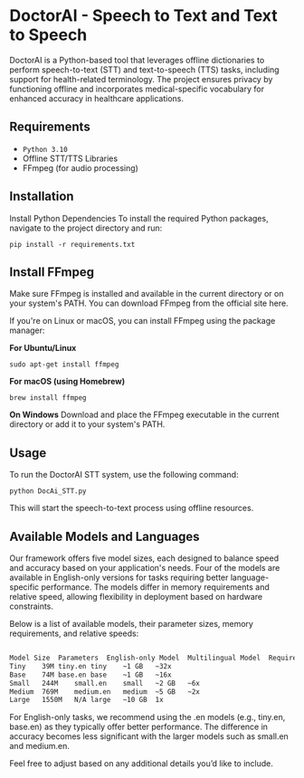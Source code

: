 # DoctorAI - Speech to Text and Text to Speech
DoctorAI is a Python-based tool that leverages offline dictionaries to perform speech-to-text (STT) and text-to-speech (TTS) tasks, including support for health-related terminology. The project ensures privacy by functioning offline and incorporates medical-specific vocabulary for enhanced accuracy in healthcare applications.

## Requirements
- `Python 3.10`
- Offline STT/TTS Libraries
- FFmpeg (for audio processing)

## Installation
Install Python Dependencies
To install the required Python packages, navigate to the project directory and run:

```shell
pip install -r requirements.txt
```
## Install FFmpeg
Make sure FFmpeg is installed and available in the current directory or on your system's PATH. You can download FFmpeg from the official site here.

If you're on Linux or macOS, you can install FFmpeg using the package manager:

**For Ubuntu/Linux**
```shell
sudo apt-get install ffmpeg
```

**For macOS (using Homebrew)**
```shell
brew install ffmpeg
```

**On Windows**
Download and place the FFmpeg executable in the current directory or add it to your system's PATH.

## Usage
To run the DoctorAI STT system, use the following command:

```shell
python DocAi_STT.py
```
This will start the speech-to-text process using offline resources.

## Available Models and Languages
Our framework offers five model sizes, each designed to balance speed and accuracy based on your application's needs. Four of the models are available in English-only versions for tasks requiring better language-specific performance. The models differ in memory requirements and relative speed, allowing flexibility in deployment based on hardware constraints.

Below is a list of available models, their parameter sizes, memory requirements, and relative speeds:
```bash

Model Size	Parameters	English-only Model	Multilingual Model	Required VRAM	Relative Speed
Tiny	39M	tiny.en	tiny	~1 GB	~32x
Base	74M	base.en	base	~1 GB	~16x
Small	244M	small.en	small	~2 GB	~6x
Medium	769M	medium.en	medium	~5 GB	~2x
Large	1550M	N/A	large	~10 GB	1x
```
For English-only tasks, we recommend using the .en models (e.g., tiny.en, base.en) as they typically offer better performance. The difference in accuracy becomes less significant with the larger models such as small.en and medium.en.


Feel free to adjust based on any additional details you’d like to include.
